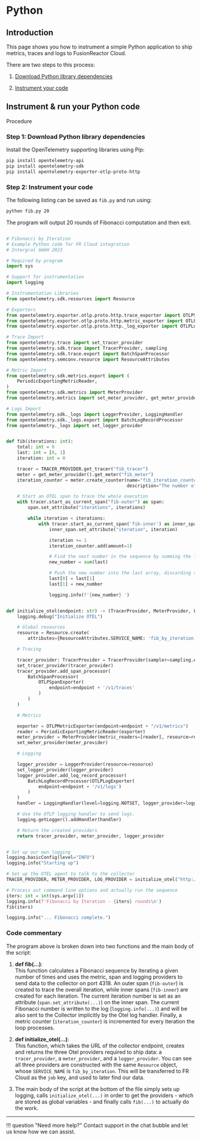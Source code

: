 # Python

## Introduction
This page shows you how to instrument a simple Python application to ship metrics, traces and logs to FusionReactor Cloud.

There are two steps to this process:

1. [Download Python library dependencies](/frdocs/Monitor-your-data/OpenTelemetry/Instrumentation/Python/#step-1-download-python-library-dependencies)

2. [Instrument your code](/frdocs/Monitor-your-data/OpenTelemetry/Instrumentation/Python/Python/#step-2-instrument-your-code)



## Instrument & run your Python code

Procedure

### **Step 1**: Download Python library dependencies

Install the OpenTelemetry supporting libraries using Pip:

```bash
pip install opentelemetry-api
pip install opentelemetry-sdk
pip install opentelemetry-exporter-otlp-proto-http
```



### **Step 2**: Instrument your code
The following listing can be saved as `fib.py` and run using:

```bash
python fib.py 20
```

The program will output 20 rounds of Fibonacci computation and then exit.

```python

# Fibonacci by Iteration
# Example Python code for FR Cloud integration
# Intergral GmbH 2023

# Required by program
import sys

# Support for instrumentation
import logging

# Instrumentation Libraries
from opentelemetry.sdk.resources import Resource

# Exporters
from opentelemetry.exporter.otlp.proto.http.trace_exporter import OTLPSpanExporter
from opentelemetry.exporter.otlp.proto.http.metric_exporter import OTLPMetricExporter
from opentelemetry.exporter.otlp.proto.http._log_exporter import OTLPLogExporter

# Trace Import
from opentelemetry.trace import set_tracer_provider
from opentelemetry.sdk.trace import TracerProvider, sampling
from opentelemetry.sdk.trace.export import BatchSpanProcessor
from opentelemetry.semconv.resource import ResourceAttributes

# Metric Import
from opentelemetry.sdk.metrics.export import (
    PeriodicExportingMetricReader,
)
from opentelemetry.sdk.metrics import MeterProvider
from opentelemetry.metrics import set_meter_provider, get_meter_provider

# Logs Import
from opentelemetry.sdk._logs import LoggerProvider, LoggingHandler
from opentelemetry.sdk._logs.export import BatchLogRecordProcessor
from opentelemetry._logs import set_logger_provider


def fib(iterations: int):
    total: int = 0
    last: int = [0, 1]
    iteration: int = 0

    tracer = TRACER_PROVIDER.get_tracer("fib_tracer")
    meter = get_meter_provider().get_meter("fib_meter")
    iteration_counter = meter.create_counter(name="fib_iteration_counter",
                                             description="The number of iterations")

    # Start an OTEL span to trace the whole execution
    with tracer.start_as_current_span("fib-outer") as span:
        span.set_attribute("iterations", iterations)

        while iteration < iterations:
            with tracer.start_as_current_span('fib-inner') as inner_span:
                inner_span.set_attribute("iteration", iteration)

                iteration += 1
                iteration_counter.add(amount=1)

                # Find the next number in the sequence by summing the last two
                new_number = sum(last)

                # Push the new number into the last array, discarding the earliest
                last[0] = last[1]
                last[1] = new_number

                logging.info(f'{new_number} ')


def initialize_otel(endpoint: str) -> (TracerProvider, MeterProvider, LoggerProvider):
    logging.debug("Initialize OTEL")

    # Global resources
    resource = Resource.create(
        attributes={ResourceAttributes.SERVICE_NAME: 'fib_by_iteration'})

    # Tracing

    tracer_provider: TracerProvider = TracerProvider(sampler=sampling.ALWAYS_ON, resource=resource)
    set_tracer_provider(tracer_provider)
    tracer_provider.add_span_processor(
        BatchSpanProcessor(
            OTLPSpanExporter(
                endpoint=endpoint + '/v1/traces'
            )
        )
    )

    # Metrics

    exporter = OTLPMetricExporter(endpoint=endpoint + "/v1/metrics")
    reader = PeriodicExportingMetricReader(exporter)
    meter_provider = MeterProvider(metric_readers=[reader], resource=resource)
    set_meter_provider(meter_provider)

    # Logging

    logger_provider = LoggerProvider(resource=resource)
    set_logger_provider(logger_provider)
    logger_provider.add_log_record_processor(
        BatchLogRecordProcessor(OTLPLogExporter(
            endpoint=endpoint + '/v1/logs')
        )
    )
    handler = LoggingHandler(level=logging.NOTSET, logger_provider=logger_provider)

    # Use the OTLP logging handler to send logs.
    logging.getLogger().addHandler(handler)

    # Return the created providers
    return tracer_provider, meter_provider, logger_provider


# Set up our own logging
logging.basicConfig(level="INFO")
logging.info("Starting up")

# Set up the OTEL agent to talk to the collector
TRACER_PROVIDER, METER_PROVIDER, LOG_PROVIDER = initialize_otel("http://localhost:4318")

# Process out command line options and actually run the sequence
iters: int = int(sys.argv[1])
logging.info(f'Fibonacci by Iteration - {iters} rounds\n')
fib(iters)

logging.info("... Fibonacci complete.")
```

### Code commentary

The program above is broken down into two functions and the main body of the script:


1. **def fib(...)**:  
This function calculates a Fibonacci sequence by iterating a given number of times and uses the metric, span and
logging providers to send data to the collector on port 4318. An outer span (`fib-outer`) is created to trace the
overall iteration, while inner spans (`fib-inner`) are created for each iteration. The current iteration number is
set as an attribute (`span.set_attribute(...)`) on the inner span. The current Fibonacci number is written to the
log (`logging.info(...)`) and will be also sent to the Collector implicitly by the Otel log handler. Finally, a
metric counter (`iteration_counter`) is incremented for every iteration the loop processes.

2. **def initialize_otel(...)**:   
This function, which takes the URL of the collector endpoint, creates and returns the three Otel providers required
to ship data:  a `tracer_provider`, a `meter_provider`, and a `logger_provider`. You can see all three providers are
constructed with the same `Resource` object, whose `SERVICE_NAME` is `fib_by_iteration`. This will be transferred to FR Cloud as the `job` key, and used to later find our data.

3. The main body of the script at the bottom of the file simply sets up logging, calls `initialize_otel(...)` in order
to get the providers - which are stored as global variables - and finally calls `fib(...)` to actually do the work.


___


!!! question "Need more help?"
    Contact support in the chat bubble and let us know how we can assist.

